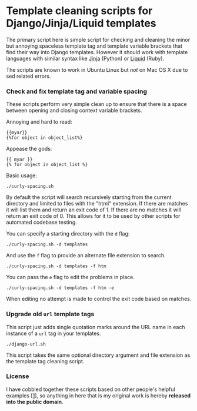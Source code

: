 # Template cleaning scripts for Django/Jinja/Liquid templates

The primary script here is simple script for checking and cleaning the
minor but annoying spaceless template tag and template variable brackets
that find their way into Django templates. However it should work with
template languages with similar syntax like
[Jinja](http://jinja.pocoo.org/) (Python) or
[Liquid](http://liquidmarkup.org/) (Ruby).

The scripts are known to work in Ubuntu Linux but *not* on Mac OS X due to
sed related errors.

### Check and fix template tag and variable spacing

These scripts perform very simple clean up to ensure that there is a
space between opening and closing context variable brackets.

Annoying and hard to read:

    {{myar}}
    {%for object in object_list%}

Appease the gods:

    {{ myar }}
    {% for object in object_list %}

Basic usage:

    ./curly-spacing.sh

By default the script will search recursively starting from the current
directory and limited to files with the "html" extension. If there are
matches it will list them and return an exit code of 1. If there are no
matches it will return an exit code of 0. This allows for it to be used
by other scripts for automated codebase testing.

You can specify a starting directory with the `d` flag:

    ./curly-spacing.sh -d templates

And use the `f` flag to provide an alternate file extension to search.

    ./curly-spacing.sh -d templates -f htm

You can pass the `e` flag to edit the problems in place.

    ./curly-spacing.sh -d templates -f htm -e

When editing no attempt is made to control the exit code based on
matches.

### Upgrade old `url` template tags

This script just adds single quotation marks around the URL name in each
instance of a `url` tag in your templates.

    ./django-url.sh

This script takes the same optional directory argument and file
extension as the template tag cleaning script.

### License

I have cobbled together these scripts based on other people's helpful
examples
\[[1](http://stackoverflow.com/questions/13590699/migrate-url-tags-to-django-1-5/13592772#13592772)\],
so anything in here that is my original work is hereby
**released into the public domain**.
